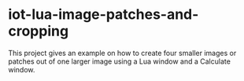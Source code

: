 # iot-lua-image-patches-and-cropping
This project gives an example on how to create four smaller images or patches out of one larger image using a Lua window and a Calculate window.
